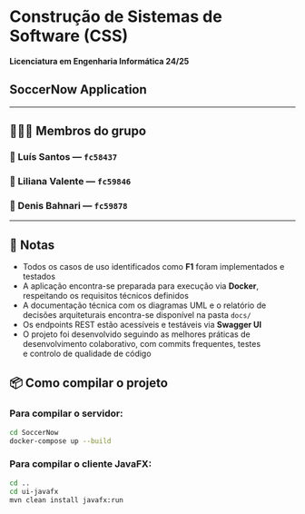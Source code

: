 # Construção de Sistemas de Software (CSS)
**Licenciatura em Engenharia Informática 24/25**

## SoccerNow Application

---

## 🧑‍🤝‍🧑 Membros do grupo

### 👤 Luís Santos — `fc58437`
### 👤 Liliana Valente — `fc59846`
### 👤 Denis Bahnari — `fc59878`

---

## 📝 Notas

- Todos os casos de uso identificados como **F1** foram implementados e testados
- A aplicação encontra-se preparada para execução via **Docker**, respeitando os requisitos técnicos definidos
- A documentação técnica com os diagramas UML e o relatório de decisões arquiteturais encontra-se disponível na pasta `docs/`
- Os endpoints REST estão acessíveis e testáveis via **Swagger UI**
- O projeto foi desenvolvido seguindo as melhores práticas de desenvolvimento colaborativo, com commits frequentes, testes  
  e controlo de qualidade de código

## 📦 Como compilar o projeto

### Para compilar o servidor:
```bash
cd SoccerNow
docker-compose up --build
```

### Para compilar o cliente JavaFX:
```bash
cd ..
cd ui-javafx
mvn clean install javafx:run
```